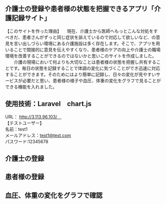

## 介護士の登録や患者様の状態を把握できるアプリ「介護記録サイト」
【このサイトを作った理由】
　現在、介護士から医師へもっとこんな対処をすべきだ、患者さんがずっと同じ症状を訴えているので対応して欲しいなど、の意見を言い出しづらい環境にある介護施設は多く存在します。そこで、アプリを用いることで間接的に意見を伝えやすくなり、患者様のケアの向上や介護士の職場環境を改善することができるのではないかと思いこのサイトを作成しました。
　　介護の現場において何よりも大切なことは患者様の状態を把握し共有することです。毎日の状態を記録することで体調の変化に気づくことができ迅速に対応することができます。そのためにはより簡単に記録し、日々の変化が見やすいサービスが必要だと思い、患者様の様子や血圧、体重の変化をグラフで見ることができる機能を入れました。

## 使用技術：Laravel　chart.js
URL： http://3.113.96.103/　<br>
【テストユーザー】          <br>
名前：test1             <br>
メールアドレス：test1@test.com <br>
パスワード:12345678

## 介護士の登録



## 患者様の登録


## 血圧、体重の変化をグラフで確認

